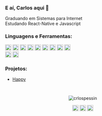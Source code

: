 ### E aí, Carlos aqui 👋

Graduando em Sistemas para Internet <br />
Estudando React-Native e Javascript
<br />

### Linguagens e Ferramentas:
<p align="left">
<img src="https://devicons.github.io/devicon/devicon.git/icons/javascript/javascript-original.svg" alt="javascript" width="20" height="20">
<img src="https://devicons.github.io/devicon/devicon.git/icons/react/react-original-wordmark.svg" alt="react" width="20" height="20">
<img src="https://devicons.github.io/devicon/devicon.git/icons/php/php-original.svg" alt="php" width="20" height="20">
<img src="https://devicons.github.io/devicon/devicon.git/icons/html5/html5-original-wordmark.svg" alt="html5"  width="20" height="20">
<img src="https://devicons.github.io/devicon/devicon.git/icons/css3/css3-original-wordmark.svg" alt="css3"  width="20" height="20">
<img src="https://devicons.github.io/devicon/devicon.git/icons/bootstrap/bootstrap-plain-wordmark.svg" alt="angular"  width="20" height="20">
<img src="https://devicons.github.io/devicon/devicon.git/icons/visualstudio/visualstudio-plain-wordmark.svg" alt="visual studio"  width="20" height="20">
<img src="https://devicons.github.io/devicon/devicon.git/icons/angularjs/angularjs-original.svg" alt="angular"  width="20" height="20">
<img src="https://devicons.github.io/devicon/devicon.git/icons/git/git-original-wordmark.svg" alt="angular"  width="20" height="20">
<br />
<img src="https://devicons.github.io/devicon/devicon.git/icons/photoshop/photoshop-plain.svg" alt="photoshop"  width="20" height="20">
<img src="https://devicons.github.io/devicon/devicon.git/icons/illustrator/illustrator-plain.svg" alt="illustrator"  width="20" height="20">
</p>

### Projetos:
- [Happy](https://github.com/carlospessin/happy)

<br />
<p align="center">
<img src="https://github-readme-stats.vercel.app/api?username=carlospessin&show_icons=true" alt="crlospessin"/> 
</p>

<p align="center">
<a href="https://linkedin.com/in/carlospessin" target="blank"><img align="center" src="https://cdn.jsdelivr.net/npm/simple-icons@3.0.1/icons/linkedin.svg" alt="carlospessin" height="20" width="20" /></a>
<a href="https://fb.com/carlospessin" target="blank"><img align="center" src="https://cdn.jsdelivr.net/npm/simple-icons@3.0.1/icons/facebook.svg" alt="carlospessin" height="20" width="20" /></a>
<a href="https://instagram.com/carlospessin" target="blank"><img align="center" src="https://cdn.jsdelivr.net/npm/simple-icons@3.0.1/icons/instagram.svg" alt="carlospessin" height="20" width="20" /></a>
</p>

<!--
**carlospessin/carlospessin** is a ✨ _special_ ✨ repository because its `README.md` (this file) appears on your GitHub profile.

Here are some ideas to get you started:

- 🔭 I’m currently working on ...
- 🌱 I’m currently learning ...
- 👯 I’m looking to collaborate on ...
- 🤔 I’m looking for help with ...
- 💬 Ask me about ...
- 📫 How to reach me: ...
- 😄 Pronouns: ...
- ⚡ Fun fact: ...
-->
